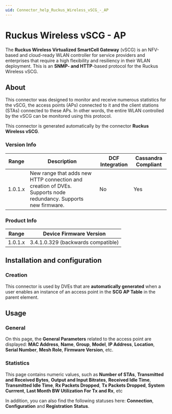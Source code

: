 ```yaml
---
uid: Connector_help_Ruckus_Wireless_vSCG_-_AP
---
```


# Ruckus Wireless vSCG - AP

The **Ruckus Wireless Virtualized SmartCell Gateway** (vSCG) is an NFV-based and cloud-ready WLAN controller for service providers and enterprises that require a high flexibility and resiliency in their WLAN deployment. This is an **SNMP- and HTTP**-based protocol for the Ruckus Wireless vSCG.

## About

This connector was designed to monitor and receive numerous statistics for the vSCG, the access points (APs) connected to it and the client stations (STAs) connected to these APs. In other words, the entire WLAN controlled by the vSCG can be monitored using this protocol.

This connector is generated automatically by the connector **Ruckus Wireless vSCG**.

### Version Info

| Range     | Description                                                                                                   | DCF Integration     | Cassandra Compliant     |
|------------------|----------------------------------------------------------------------------------------------------------------|---------------------|-------------------------|
| 1.0.1.x          | New range that adds new HTTP connection and creation of DVEs. Supports node redundancy. Supports new firmware. | No                  | Yes                     |

### Product Info

| **Range** | **Device Firmware Version**        |
|------------------|------------------------------------|
| 1.0.1.x          | 3.4.1.0.329 (backwards compatible) |

## Installation and configuration

### Creation

This connector is used by DVEs that are **automatically generated** when a user enables an instance of an access point in the **SCG AP Table** in the parent element.

## Usage

### General

On this page, the **General Parameters** related to the access point are displayed: **MAC Address**, **Name**, **Group**, **Model**, **IP Address**, **Location**, **Serial Number**, **Mesh Role**, **Firmware Version**, etc.

### Statistics

This page contains numeric values, such as **Number of STAs**, **Transmitted and Received Bytes**, **Output and Input Bitrates**, **Received Idle Time**, **Transmitted Idle Time**, **Rx Packets Dropped**, **Tx Packets Dropped**, **System Currrent**, **Last Month BW Utilization For Tx and Rx**, etc

In addition, you can also find the following statuses here: **Connection**, **Configuration** and **Registration** **Status**.
